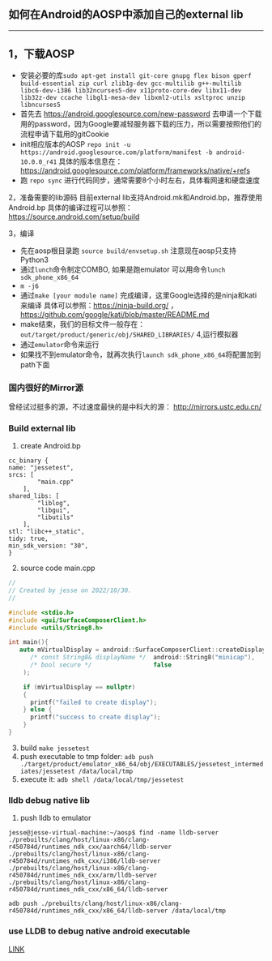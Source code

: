 ## 如何在Android的AOSP中添加自己的external lib
---
1，下载AOSP
---
* 安装必要的库`sudo apt-get install git-core gnupg flex bison gperf build-essential zip curl zlib1g-dev gcc-multilib g++-multilib libc6-dev-i386 lib32ncurses5-dev x11proto-core-dev libx11-dev lib32z-dev ccache libgl1-mesa-dev libxml2-utils xsltproc unzip libncurses5`
* 首先去 https://android.googlesource.com/new-password 去申请一个下载用的password，因为Google要减轻服务器下载的压力，所以需要按照他们的流程申请下载用的gitCookie
* init相应版本的AOSP 
`repo init -u https://android.googlesource.com/platform/manifest -b android-10.0.0_r41`
具体的版本信息在：https://android.googlesource.com/platform/frameworks/native/+refs
* 跑 `repo sync` 进行代码同步，通常需要8个小时左右，具体看网速和硬盘速度

2，准备需要的lib源码
目前external lib支持Android.mk和Android.bp，推荐使用Android.bp
具体的编译过程可以参照：
https://source.android.com/setup/build

3，编译
* 先在aosp根目录跑 `source build/envsetup.sh`
注意现在aosp只支持Python3
* 通过`lunch`命令制定COMBO, 如果是跑emulator 可以用命令`lunch sdk_phone_x86_64`
* `m -j6`
* 通过`make [your module name]` 完成编译，这里Google选择的是ninja和kati来编译
具体可以参照：https://ninja-build.org/ ，https://github.com/google/kati/blob/master/README.md 
* make结束，我们的目标文件一般存在：
`out/target/product/generic/obj/SHARED_LIBRARIES/`
4,运行模拟器
* 通过`emulator`命令来运行
* 如果找不到emulator命令，就再次执行`launch sdk_phone_x86_64`将配置加到path下面

### 国内很好的Mirror源
曾经试过挺多的源，不过速度最快的是中科大的源：
http://mirrors.ustc.edu.cn/

### Build external lib
1. create Android.bp

```
cc_binary {
name: "jessetest",
srcs: [
        "main.cpp"
    ],
shared_libs: [
        "liblog",
        "libgui",
        "libutils"
    ],
stl: "libc++_static",
tidy: true,
min_sdk_version: "30",
}
```
2.  source code main.cpp
```C++
//
// Created by jesse on 2022/10/30.
//

#include <stdio.h>
#include <gui/SurfaceComposerClient.h>
#include <utils/String8.h>

int main(){
   auto mVirtualDisplay = android::SurfaceComposerClient::createDisplay(
      /* const String8& displayName */  android::String8("minicap"),
      /* bool secure */                 false
    );

    if (mVirtualDisplay == nullptr)
    {
      printf("failed to create display");
    } else {
      printf("success to create display");
    }
}
```
3. build `make jessetest`
4. push executable to tmp folder: `adb push ./target/product/emulator_x86_64/obj/EXECUTABLES/jessetest_intermediates/jessetest /data/local/tmp`
5. execute it: `adb shell /data/local/tmp/jessetest`

### lldb debug native lib
1. push lldb to emulator
```
jesse@jesse-virtual-machine:~/aosp$ find -name lldb-server
./prebuilts/clang/host/linux-x86/clang-r450784d/runtimes_ndk_cxx/aarch64/lldb-server
./prebuilts/clang/host/linux-x86/clang-r450784d/runtimes_ndk_cxx/i386/lldb-server
./prebuilts/clang/host/linux-x86/clang-r450784d/runtimes_ndk_cxx/arm/lldb-server
./prebuilts/clang/host/linux-x86/clang-r450784d/runtimes_ndk_cxx/x86_64/lldb-server
```
`adb push ./prebuilts/clang/host/linux-x86/clang-r450784d/runtimes_ndk_cxx/x86_64/lldb-server /data/local/tmp`  

### use LLDB to debug native android executable
[LINK](https://github.com/JesseCodeBones/JesseCodeBones.github.io/blob/main/markdowns/ocean/Android/lldb_debug.md)
